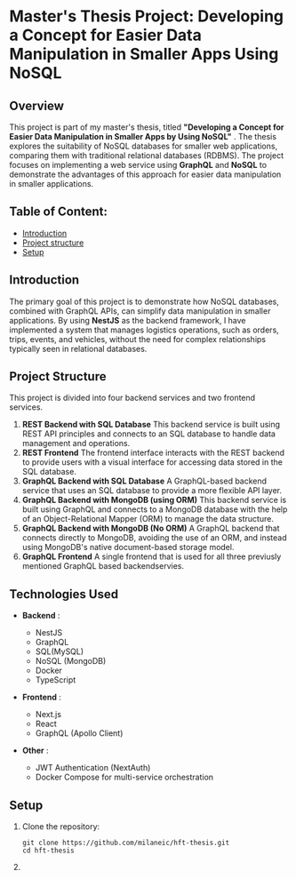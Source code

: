 # Master's Thesis Project: Developing a Concept for Easier Data Manipulation in Smaller Apps Using NoSQL

## Overview

This project is part of my master's thesis, titled **"Developing a Concept for Easier Data Manipulation in Smaller Apps by Using NoSQL"** . The thesis explores the suitability of NoSQL databases for smaller web applications, comparing them with traditional relational databases (RDBMS). The project focuses on implementing a web service using **GraphQL** and **NoSQL** to demonstrate the advantages of this approach for easier data manipulation in smaller applications.

## Table of Content:

- [Introduction](#introduction)
- [Project structure](#project-structure)
- [Setup](#setup)

## Introduction

The primary goal of this project is to demonstrate how NoSQL databases, combined with GraphQL APIs, can simplify data manipulation in smaller applications. By using **NestJS** as the backend framework, I have implemented a system that manages logistics operations, such as orders, trips, events, and vehicles, without the need for complex relationships typically seen in relational databases.

## Project Structure

This project is divided into four backend services and two frontend services.

1. **REST Backend with SQL Database**
   This backend service is built using REST API principles and connects to an SQL database to handle data management and operations.
2. **REST Frontend**
   The frontend interface interacts with the REST backend to provide users with a visual interface for accessing data stored in the SQL database.
3. **GraphQL Backend with SQL Database**
   A GraphQL-based backend service that uses an SQL database to provide a more flexible API layer.
4. **GraphQL Backend with MongoDB (using ORM)**
   This backend service is built using GraphQL and connects to a MongoDB database with the help of an Object-Relational Mapper (ORM) to manage the data structure.
5. **GraphQL Backend with MongoDB (No ORM)**
   A GraphQL backend that connects directly to MongoDB, avoiding the use of an ORM, and instead using MongoDB's native document-based storage model.
6. **GraphQL Frontend**
   A single frontend that is used for all three previusly mentioned GraphQL based backendservies.

## Technologies Used

- **Backend** :

  - NestJS
  - GraphQL
  - SQL(MySQL)
  - NoSQL (MongoDB)
  - Docker
  - TypeScript

- **Frontend** :

  - Next.js
  - React
  - GraphQL (Apollo Client)

- **Other** :

  - JWT Authentication (NextAuth)
  - Docker Compose for multi-service orchestration

## Setup

1. Clone the repository:

   ```
   git clone https://github.com/milaneic/hft-thesis.git
   cd hft-thesis
   ```

2.
